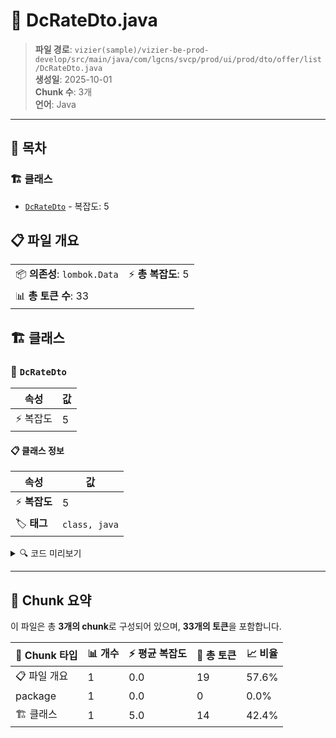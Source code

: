 # 📄 DcRateDto.java

> **파일 경로**: `vizier(sample)/vizier-be-prod-develop/src/main/java/com/lgcns/svcp/prod/ui/prod/dto/offer/list/DcRateDto.java`  
> **생성일**: 2025-10-01  
> **Chunk 수**: 3개  
> **언어**: Java
---

## 📑 목차

### 🏗️ 클래스
- [`DcRateDto`](#class-dcratedto) - 복잡도: 5

## 📋 파일 개요

| | |
|--|--|
| 📦 **의존성**: `lombok.Data` | ⚡ **총 복잡도**: 5 |
| 📊 **총 토큰 수**: 33 |  |



## 🏗️ 클래스

### <a id="class-dcratedto"></a>🎯 `DcRateDto`

| 속성 | 값 |
|------|----|
| ⚡ 복잡도 | 5 |



#### 📋 클래스 정보

| 속성 | 값 |
|------|----|
| ⚡ **복잡도** | 5 || 📍 **라인 범위** | 6-6 |
| 🏷️ **태그** | `class, java` |

<details>
<summary>🔍 코드 미리보기</summary>

```java
public class DcRateDto {
    private String dcRate;
    private String rateApplyTypeCode;
    private String dailyCalcCode;
}...
```

**Chunk 정보**
- 🆔 **ID**: `9bf7f5446119`
- 📍 **라인**: 6-6
- 📊 **토큰**: 14
- 🏷️ **태그**: `class, java`

</details>

---





## 🧩 Chunk 요약

이 파일은 총 **3개의 chunk**로 구성되어 있으며, **33개의 토큰**을 포함합니다.

| 🧩 Chunk 타입 | 📊 개수 | ⚡ 평균 복잡도 | 📝 총 토큰 | 📈 비율 |
|---------------|--------|-------------|----------|--------|
| 📋 파일 개요 | 1 | 0.0 | 19 | 57.6% |
| package | 1 | 0.0 | 0 | 0.0% |
| 🏗️ 클래스 | 1 | 5.0 | 14 | 42.4% |

